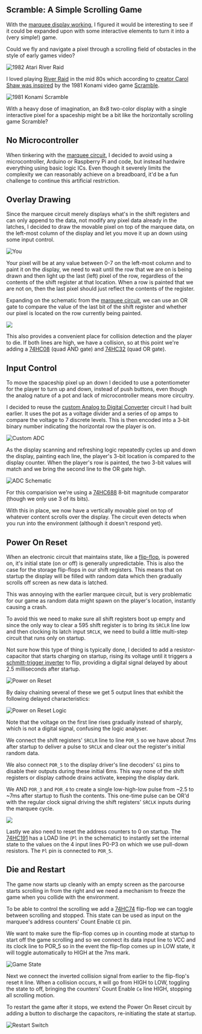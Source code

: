 ## Scramble: A Simple Scrolling Game

With the [marquee display working](../matrix/matrix.md), I figured it would be
interesting to see if it could be expanded upon with some interactive elements
to turn it into a (very simple!) game.

Could we fly and navigate a pixel through a scrolling field of obstacles in the
style of early games video?

![1982 Atari River Raid](atari_riverraid.jpg)

I loved playing [River Raid](https://www.youtube.com/watch?v=pmPjsBDN9Xw) in
the mid 80s which according to [creator Carol
Shaw was inspired](http://www.vintagecomputing.com/index.php/archives/800) by
the 1981 Konami video game
[Scramble](https://en.wikipedia.org/wiki/Scramble_%28video_game%29).

![1981 Konami Scramble](konami_scramble.gif)

With a heavy dose of imagination, an 8x8 two-color display with a single
interactive pixel for a spaceship might be a bit like the horizontally
scrolling game Scramble?


## No Microcontroller

When tinkering with the [marquee circuit](../matrix/matrix.md), I decided to
avoid using a microcontroller, Arduino or Raspberry Pi and code, but instead
hardwire everything using basic logic ICs. Even though it severely limits the
complexity we can reasonably achieve on a breadboard, it'd be a fun challenge
to continue this artificial restriction.


## Overlay Drawing 

Since the marquee circuit merely displays what's in the shift registers and
can only append to the data, not modify any pixel data already in the latches,
I decided to draw the movable pixel on top of the marquee data, on the
left-most column of the display and let you move it up an down using some
input control.

![You](screenshot.png)

Your pixel will be at any value between 0-7 on the left-most column and to
paint it on the display, we need to wait until the row that we are on is being
drawn and then light up the last (left) pixel of the row, regardless of the
contents of the shift register at that location. When a row is painted that we
are not on, then the last pixel should just reflect the contents of the
register.

Expanding on the schematic from the [marquee circuit](../matrix/matrix.md), we
can use an OR gate to compare the value of the last bit of the shift
register and whether our pixel is located on the row currently being painted.

![](overlay_draw.png)

This also provides a convenient place for collision detection and the player to
die. If both lines are high, we have a collision, so at this point we're adding
a [74HC08](https://assets.nexperia.com/documents/data-sheet/74HC_HCT08.pdf)
(quad AND gate) and
[74HC32](https://assets.nexperia.com/documents/data-sheet/74HC_HCT32.pdf)
(quad OR gate).


## Input Control

To move the spaceship pixel up an down I decided to use a potentiometer for the
player to turn up and down, instead of push buttons, even though the analog
nature of a pot and lack of microcontroller means more circuitry.

I decided to reuse the [custom Analog to Digital Converter](../opamp.md)
circuit I had built earlier. It uses the pot as a voltage divider and a series
of op amps to compare the voltage to 7 discrete levels. This is then encoded
into a 3-bit binary number indicating the horizontal row the player is on.

![Custom ADC](adc.png)

As the display scanning and refreshing logic repeatedly cycles up and down the
display, painting each line, the player's 3-bit location is compared to the
display counter. When the player's row is painted, the two 3-bit values will
match and we bring the second line to the OR gate high.

![ADC Schematic](adc_schematic.png)

For this comparision we're using a
[74HC688](https://assets.nexperia.com/documents/data-sheet/74HC688.pdf) 8-bit
magnitude comparator (though we only use 3 of its bits).

With this in place, we now have a vertically movable pixel on top of whatever
content scrolls over the display. The circuit even detects when you run into
the environment (although it doesn't respond yet).


## Power On Reset

When an electronic circuit that maintains state, like a
[flip-flop](https://en.wikipedia.org/wiki/Flip-flop_%28electronics%29), is
powered on, it's initial state (on or off) is generally unpredictable. This is
also the case for the storage flip-flops in our shift registers. This means
that on startup the display will be filled with random data which then
gradually scrolls off screen as new data is latched.

This was annoying with the earlier marquee circuit, but is very problematic for
our game as random data might spawn on the player's location, instantly causing
a crash.

To avoid this we need to make sure all shift registers boot up empty and since
the only way to clear a 595 shift register is to bring its `SRCLR` line low and
then clocking its latch input `SRCLK`, we need to build a little multi-step
circuit that runs only on startup.

Not sure how this type of thing is typically done, I decided to add a
resistor-capacitor that starts charging on startup, rising its voltage until it
triggers a
[schmitt-trigger inverter](https://assets.nexperia.com/documents/data-sheet/74HC_HCT14.pdf)
to flip, providing a digital signal delayed by about 2.5 milliseconds after
startup.

![Power on Reset](por_schematic.png)

By daisy chaining several of these we get 5 output lines that exhibit the
following delayed characteristics:

![Power on Reset Logic](por_pulseview.png)

Note that the voltage on the first line rises gradually instead of sharply,
which is not a digital signal, confusing the logic analyser.

We connect the shift registers' `SRCLR` line to line `POR_5` so we have about
7ms after startup to deliver a pulse to `SRCLK` and clear out the register's
initial random data.

We also connect `POR_5` to the display driver's line decoders' `G1` pins to
disable their outputs during these initial 6ms. This way none of the shift
registers or display cathode drains activate, keeping the display dark.

We AND `POR_3` and `POR_4` to create a single low-high-low pulse from ~2.5 to
~7ms after startup to flush the contents.
This one-time pulse can be OR'd with the regular clock signal driving the shift
registers' `SRCLK` inputs during the marquee cycle.

![](por_clk.png)

Lastly we also need to reset the address counters to 0 on startup. The
[74HC191](http://www.ti.com/lit/ds/symlink/sn54hc191.pdf) has a LOAD line (`Pl`
in the schematic) to instantly set the internal state to the values on the 4
input lines P0-P3 on which we use pull-down resistors. The `Pl` pin is
connected to `POR_5`.



## Die and Restart

The game now starts up cleanly with an empty screen as the parcourse starts
scrolling in from the right and we need a mechanism to freeze the game when you
collide with the environment.

To be able to control the scrolling we add a
[74HC74](https://assets.nexperia.com/documents/data-sheet/74HC_HCT74.pdf)
flip-flop we can toggle between scrolling and stopped. This state can be used
as input on the marquee's address counters' Count Enable `CE` pin.

We want to make sure the flip-flop comes up in counting mode at startup to
start off the game scrolling and so we connect its data input line to VCC and
its clock line to POR_5 so in the event the flip-flop comes up in LOW state,
it will toggle automatically to HIGH at the 7ms mark.

![Game State](game_flipflop.png)

Next we connect the inverted collision signal from earlier to the flip-flop's
reset `R` line. When a collision occurs, `R` will go from HIGH to LOW,
toggling the state to off, bringing the counters' Count Enable `Ce` line HIGH,
stopping all scrolling motion.

To restart the game after it stops, we extend the Power On Reset circuit by
adding a button to discharge the capacitors, re-initiating the state at
startup.

![Restart Switch](restart_switch.png)
